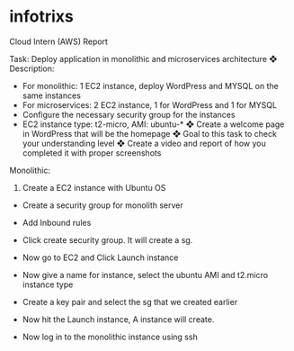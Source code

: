 # infotrixs
Cloud Intern (AWS) Report

Task: Deploy application in monolithic and microservices architecture
❖ Description:
- For monolithic: 1 EC2 instance, deploy WordPress and MYSQL on the same instances
- For microservices: 2 EC2 instance, 1 for WordPress and 1 for MYSQL
- Configure the necessary security group for the instances
- EC2 instance type: t2-micro, AMI: ubuntu-*
❖ Create a welcome page in WordPress that will be the homepage
❖ Goal to this task to check your understanding level
❖ Create a video and report of how you completed it with proper screenshots

Monolithic: 
1.	Create a EC2 instance with Ubuntu OS
-	Create a security group for monolith server   
-	Add Inbound rules 
 

-	Click create security group. It will create a sg.

-	Now go to EC2 and Click Launch instance 
 
-	Now give a name for instance, select the ubuntu AMI and t2.micro instance type 
 
-	Create a key pair and select the sg that we created earlier 
 
-	Now hit the Launch instance, A instance will create.
 
-	Now log in to the monolithic instance using ssh
 

